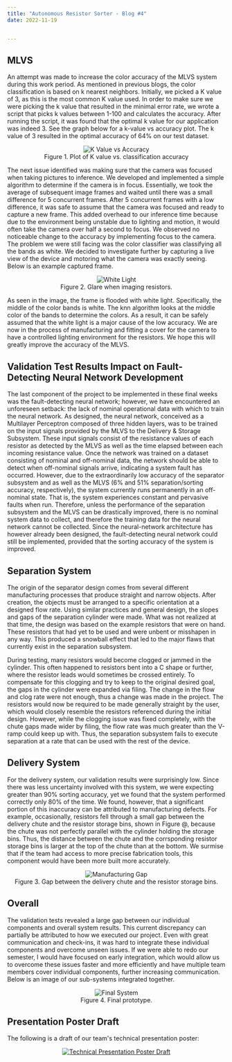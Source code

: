 ```yaml
---
title: "Autonomous Resistor Sorter - Blog #4"
date: 2022-11-19


---
```



## MLVS

An attempt was made to increase the color accuracy of the MLVS system during this work period. As mentioned in previous blogs, the color classification is based on k nearest neighbors. Initially, we picked a K value of 3, as this is the most common K value used. In order to make sure we were picking the k value that resulted in the minimal error rate, we wrote a script that picks k values between 1-100 and calculates the accuracy. After running the script, it was found that the optimal k value for our application was indeed 3. See the graph below for a k-value vs accuracy plot. The k value of 3 resulted in the optimal accuracy of 64% on our test dataset.


<p style="text-align:center">
<img src="\Autonomous-Resistor-Sorter\assets\images\post_11_19_22\KValuePlot.png" alt="K Value vs Accuracy">
<br/>
Figure 1. Plot of K value vs. classification accuracy
</p>

The next issue identified was making sure that the camera was focused when taking pictures to inference. We developed and implemented a simple algorithm to determine if the camera is in focus. Essentially, we took the average of subsequent image frames and waited until there was a small difference for 5 concurrent frames. After 5 concurrent frames with a low difference, it was safe to assume that the camera was focused and ready to capture a new frame. This added overhead to our inference time because due to the environment being unstable due to lighting and motion, it would often take the camera over half a second to focus. We observed no noticeable change to the accuracy by implementing focus to the camera. 
The problem we were still facing was the color classifier was classifying all the bands as white. We decided to investigate further by capturing a live view of the device and motoring what the camera was exactly seeing. Below is an example captured frame.


<p style="text-align:center">
<img src="\Autonomous-Resistor-Sorter\assets\images\post_11_19_22\White_Light.png" alt="White Light">
<br/>
Figure 2. Glare when imaging resistors.
</p>

As seen in the image, the frame is flooded with white light. Specifically, the middle of the color bands is white. The knn algorithm looks at the middle color of the bands to determine the colors. As a result, it can be safely assumed that the white light is a major cause of the low accuracy. 
We are now in the process of manufacturing and fitting a cover for the camera to have a controlled lighting environment for the resistors. We hope this will greatly improve the accuracy of the MLVS.

## Validation Test Results Impact on Fault-Detecting Neural Network Development

The last component of the project to be implemented in these final weeks was the fault-detecting neural network; however, we have encountered an unforeseen setback: the lack of nominal operational data with which to train the neural network. As designed, the neural network, conceived as a Multilayer Perceptron composed of three hidden layers, was to be trained on the input signals provided by the MLVS to the Delivery & Storage Subsystem. These input signals consist of the resistance values of each resistor as detected by the MLVS as well as the time elapsed between each incoming resistance value. Once the network was trained on a dataset consisting of nominal and off-nominal data, the network should be able to detect when off-nominal signals arrive, indicating a system fault has occurred. However, due to the extraordinarily low accuracy of the separator subsystem and as well as the MLVS (6% and 51% separation/sorting accuracy, respectively), the system currently runs permanently in an off-nominal state. That is, the system experiences constant and pervasive faults when run. Therefore, unless the performance of the separation subsystem and the MLVS can be drastically improved, there is no nominal system data to collect, and therefore the training data for the neural network cannot be collected. Since the neural-network architecture has however already been designed, the fault-detecting neural network could still be implemented, provided that the sorting accuracy of the system is improved.

## Separation System

The origin of the separator design comes from several different manufacturing processes that produce straight and narrow objects. After creation, the objects must be arranged to a specific orientation at a designed flow rate. Using similar practices and general design, the slopes and gaps of the separation cylinder were made. What was not realized at that time, the design was based on the example resistors that were on hand. These resistors that had yet to be used and were unbent or misshapen in any way. This produced a snowball effect that led to the major flaws that currently exist in the separation subsystem.

During testing, many resistors would become clogged or jammed in the cylinder. This often happened to resistors bent into a C shape or further, where the resistor leads would sometimes be crossed entirely. To compensate for this clogging and try to keep to the original desired goal, the gaps in the cylinder were expanded via filing. The change in the flow and clog rate were not enough, thus a change was made in the project. The resistors would now be required to be made generally straight by the user, which would closely resemble the resistors referenced during the initial design. However, while the clogging issue was fixed completely, with the chute gaps made wider by filing, the flow rate was much greater than the V-ramp could keep up with. Thus, the separation subsystem fails to execute separation at a rate that can be used with the rest of the device.

## Delivery System

For the delivery system, our validation results were surprisingly low. Since there was less uncertainty involved with this system, we were expecting greater than 90% sorting accuracy, yet we found that the system performed correctly only 80% of the time. We found, however, that a significant portion of this inaccuracy can be attributed to manufacturing defects. For example, occasionally, resistors fell through a small gap between the delivery chute and the resistor storage bins, shown in Figure @, because the chute was not perfectly parallel with the cylinder holding the storage bins. Thus, the distance between the chute and the corrsponding resistor storage bins is larger at the top of the chute than at the bottom. We surmise that if the team had access to more precise fabrication tools, this component would have been more built more accurately.

<p style="text-align:center">
<img src="\Autonomous-Resistor-Sorter\assets\images\post_11_19_22\gap_small.png" alt="Manufacturing Gap">
<br/>
Figure 3. Gap between the delivery chute and the resistor storage bins.
</p>

## Overall

The validation tests revealed a large gap between our individual components and overall system results. This current discrepancy can partially be attributed to how we executed our project. Even with great communication and check-ins, it was hard to integrate these individual components and overcome unseen issues. If we were able to redo our semester, I would have focused on early integration, which would allow us to overcome these issues faster and more efficiently and have multiple team members cover individual components, further increasing communication. Below is an image of our sub-systems integrated together.

<p style="text-align:center">
<img src="\Autonomous-Resistor-Sorter\assets\images\post_11_19_22\Demo.jpg" alt="Final System">
<br/>
Figure 4. Final prototype.
</p>

## Presentation Poster Draft

The following is a draft of our team's technical presentation poster:

<p style="text-align:center">
<a href="https://drive.google.com/file/d/1wIQBV7ee-9UlTjxTziaOPY69N44IBAWM/view?usp=share_link" target="_blank"><img src="\Autonomous-Resistor-Sorter\assets\images\post_11_19_22\poster_draft_small.png" alt="Technical Presentation Poster Draft"></a>
</p>
